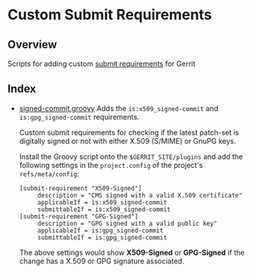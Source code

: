 Custom Submit Requirements
=============================

Overview
--------
Scripts for adding custom [submit requirements](https://gerrit-documentation.storage.googleapis.com/Documentation/3.9.4/config-submit-requirements.html) for Gerrit

Index
-----
* [signed-commit.groovy](signed-commit.groovy) Adds the `is:x509_signed-commit` and `is:gpg_signed-commit` requirements.

  Custom submit requirements for checking if the latest patch-set is digitally signed or not with either X.509
  (S/MIME) or GnuPG keys.

  Install the Groovy script onto the `$GERRIT_SITE/plugins` and add the following settings in the `project.config` of the
  project's `refs/meta/config`:

  ```
  [submit-requirement "X509-Signed"]
       description = "CMS signed with a valid X.509 certificate"
       applicableIf = is:x509_signed-commit
       submittableIf = is:x509_signed-commit
  [submit-requirement "GPG-Signed"]
       description = "GPG signed with a valid public key"
       applicableIf = is:gpg_signed-commit
       submittableIf = is:gpg_signed-commit
  ```

  The above settings would show **X509-Signed** or **GPG-Signed** if the change has a X.509 or GPG signature associated.

